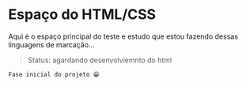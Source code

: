 <h1>Espaço do HTML/CSS</h1>
<p>Aqui é o espaço principal do teste e estudo que estou fazendo dessas linguagens de marcação...</p>

> Status: agardando desenvolviemnto do html

```
Fase inicial do projeto 😁

```
